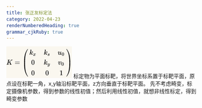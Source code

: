 ```yaml
---
title: 张正友标定法
category: 2022-04-23
renderNumberedHeading: true
grammar_cjkRuby: true
---
```


![enter description here](./images/1650688050916.png)
标定物为平面标靶，将世界坐标系置于标靶平面，原点设在标靶一角，x,y轴沿标靶平面，z方向垂直于标靶平面。
先不考虑畸变，标定摄像机参数，得到参数的线性初值；然后利用线性初值，就想非线性标定，得到畸变参数



